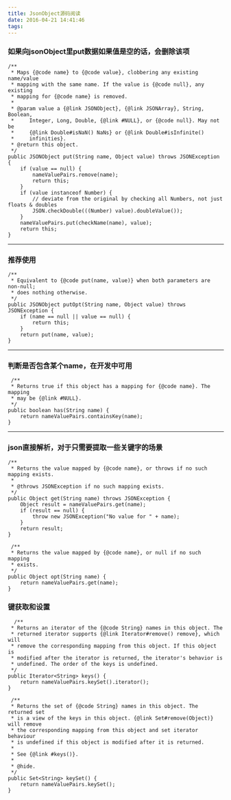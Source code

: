 ```yaml
---
title: JsonObject源码阅读
date: 2016-04-21 14:41:46
tags:
---
```


### 如果向jsonObject里put数据如果值是空的话，会删除该项

    /**
     * Maps {@code name} to {@code value}, clobbering any existing name/value
     * mapping with the same name. If the value is {@code null}, any existing
     * mapping for {@code name} is removed.
     *
     * @param value a {@link JSONObject}, {@link JSONArray}, String, Boolean,
     *     Integer, Long, Double, {@link #NULL}, or {@code null}. May not be
     *     {@link Double#isNaN() NaNs} or {@link Double#isInfinite()
     *     infinities}.
     * @return this object.
     */
    public JSONObject put(String name, Object value) throws JSONException {
        if (value == null) {
            nameValuePairs.remove(name);
            return this;
        }
        if (value instanceof Number) {
            // deviate from the original by checking all Numbers, not just floats & doubles
            JSON.checkDouble(((Number) value).doubleValue());
        }
        nameValuePairs.put(checkName(name), value);
        return this;
    }
***
### 推荐使用

    /**
     * Equivalent to {@code put(name, value)} when both parameters are non-null;
     * does nothing otherwise.
     */
    public JSONObject putOpt(String name, Object value) throws JSONException {
        if (name == null || value == null) {
            return this;
        }
        return put(name, value);
    }

***
### 判断是否包含某个name，在开发中可用
     /**
     * Returns true if this object has a mapping for {@code name}. The mapping
     * may be {@link #NULL}.
     */
    public boolean has(String name) {
        return nameValuePairs.containsKey(name);
    }
***
### json直接解析，对于只需要提取一些关键字的场景

    /**
     * Returns the value mapped by {@code name}, or throws if no such mapping exists.
     *
     * @throws JSONException if no such mapping exists.
     */
    public Object get(String name) throws JSONException {
        Object result = nameValuePairs.get(name);
        if (result == null) {
            throw new JSONException("No value for " + name);
        }
        return result;
    }

     /**
     * Returns the value mapped by {@code name}, or null if no such mapping
     * exists.
     */
    public Object opt(String name) {
        return nameValuePairs.get(name);
    }



### 键获取和设置
      /**
     * Returns an iterator of the {@code String} names in this object. The
     * returned iterator supports {@link Iterator#remove() remove}, which will
     * remove the corresponding mapping from this object. If this object is
     * modified after the iterator is returned, the iterator's behavior is
     * undefined. The order of the keys is undefined.
     */
    public Iterator<String> keys() {
        return nameValuePairs.keySet().iterator();
    }

     /**
     * Returns the set of {@code String} names in this object. The returned set
     * is a view of the keys in this object. {@link Set#remove(Object)} will remove
     * the corresponding mapping from this object and set iterator behaviour
     * is undefined if this object is modified after it is returned.
     *
     * See {@link #keys()}.
     *
     * @hide.
     */
    public Set<String> keySet() {
        return nameValuePairs.keySet();
    }
